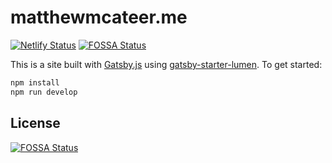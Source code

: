 # matthewmcateer.me

[![Netlify Status](https://api.netlify.com/api/v1/badges/e9028ec9-2539-42db-bdf4-2edff2335be6/deploy-status)](https://app.netlify.com/sites/focused-hypatia-917687/deploys)
[![FOSSA Status](https://app.fossa.io/api/projects/git%2Bgithub.com%2Fmatthew-mcateer%2Fmatthewmcateer.me.svg?type=shield)](https://app.fossa.io/projects/git%2Bgithub.com%2Fmatthew-mcateer%2Fmatthewmcateer.me?ref=badge_shield)

This is a site built with [Gatsby.js](https://www.gatsbyjs.org/) using [gatsby-starter-lumen](https://github.com/alxshelepenok/gatsby-starter-lumen). To get started:

```bash
npm install
npm run develop
```


## License
[![FOSSA Status](https://app.fossa.io/api/projects/git%2Bgithub.com%2Fmatthew-mcateer%2Fmatthewmcateer.me.svg?type=large)](https://app.fossa.io/projects/git%2Bgithub.com%2Fmatthew-mcateer%2Fmatthewmcateer.me?ref=badge_large)